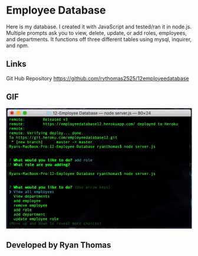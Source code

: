 # Employee Database
Here is my database. I created it with JavaScript and tested/ran it in node.js. Multiple prompts ask you to view, delete, update, or add roles, employees, and departments. It functions off three different tables using mysql, inquirer, and npm.

##  Links
Git Hub Repository
https://github.com/rythomas2525/12employeedatabase




## GIF
![Image description](readme12.gif)

## Developed by Ryan Thomas
